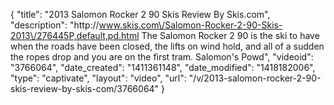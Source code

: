 {
    "title": "2013 Salomon Rocker 2 90 Skis Review By Skis.com",
    "description": "http:\/\/www.skis.com\/Salomon-Rocker-2-90-Skis-2013\/276445P,default,pd.html  The Salomon Rocker 2 90 is the ski to have when the roads have been closed, the lifts on wind hold, and all of a sudden the ropes drop and you are on the first tram. Salomon's Powd",
    "videoid": "3766064",
    "date_created": "1411361148",
    "date_modified": "1418182006",
    "type": "captivate",
    "layout": "video",
    "url": "\/v\/2013-salomon-rocker-2-90-skis-review-by-skis-com\/3766064"
}